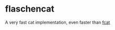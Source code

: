 # flaschencat
A very fast cat implementation, even faster than [fcat](https://github.com/mre/fcat "A slower fastcat")
